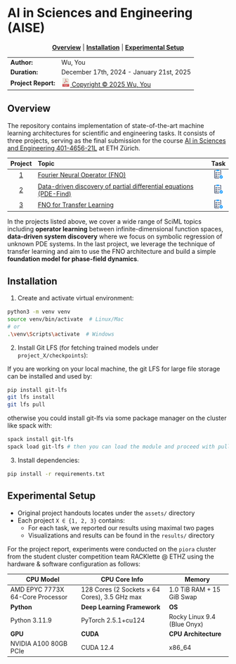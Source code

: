 # AI in Sciences and Engineering (AISE)

<div align="center">

**[Overview](#overview)** |
**[Installation](#installation)** |
**[Experimental Setup](#experimental-setup)**
</div>

<div align="center">
  <table>
    <tr>
      <td><strong>Author:</strong></td>
      <td>Wu, You</td>
    </tr>
    <tr>
      <td><strong>Duration:</strong></td>
      <td>December 17th, 2024 - January 21st, 2025</td>
    </tr>
    <tr>
      <td><strong>Project Report:</strong></td> <td><a href="report.pdf"><img src="assets/pdf_icon.png" alt="Download Report" width="20"/> Copyright © 2025 Wu, You</a></td>
    </tr>
  </table>
</div>


## Overview

The repository contains implementation of state-of-the-art machine learning architectures for scientific and engineering tasks. It consists of three projects, serving as the final submission for the course [AI in Sciences and Engineering 401-4656-21L](https://github.com/camlab-ethz/AI_Science_Engineering) at ETH Zürich.


| Project | Topic | Task |
| :---: | :--- | :---: | 
| [1](project_1/) | [Fourier Neural Operator (FNO)](https://arxiv.org/abs/2010.08895) | [<img src="assets/done_icon.png" alt="View Task" width="20"/>](assets/project-1-fno-on-1d-wave.pdf) |
| [2](project_2) | [Data-driven discovery of partial differential equations (PDE-Find)](https://www.science.org/doi/10.1126/sciadv.1602614) | [<img src="assets/done_icon.png" alt="View Task" width="20"/>](assets/project-2-pde-find.pdf) | 
| [3](project_3) | [FNO for Transfer Learning](https://arxiv.org/abs/2306.00258v1) | [<img src="assets/done_icon.png" alt="View Task" width="20"/>](assets/project-3-phase-field-dynamics.pdf) |


In the projects listed above, we cover a wide range of SciML topics including **operator learning** between infinite-dimensional function spaces, **data-driven system discovery** where we focus on symbolic regression of unknown PDE systems. In the last project, we leverage the technique of transfer learning and aim to use the FNO architecture and build a simple **foundation model for phase-field dynamics**.


## Installation

1. Create and activate virtual environment:
```bash
python3 -m venv venv
source venv/bin/activate  # Linux/Mac
# or
.\venv\Scripts\activate  # Windows
```

2. Install Git LFS (for fetching trained models under `project_X/checkpoints`):

If you are working on your local machine, the git LFS for large file storage can be installed and used by:

```bash
pip install git-lfs
git lfs install
git lfs pull
```

otherwise you could install git-lfs via some package manager on the cluster like spack with:

```bash
spack install git-lfs
spack load git-lfs # then you can load the module and proceed with pulling LFS files
```

3. Install dependencies:

```bash
pip install -r requirements.txt
```

## Experimental Setup

- Original project handouts locates under the `assets/` directory
- Each project `X ∈ {1, 2, 3}` contains:
    - For each task, we reported our results using maximal two pages
    - Visualizations and results can be found in the `results/` directory


For the project report, experiments were conducted on the `piora` cluster from the student cluster competition team RACKlette @ ETHZ using the hardware & software configuration as follows:


| **CPU Model** | **CPU Core Info** | **Memory** |
|-------------|------------------|------------|
| AMD EPYC 7773X 64-Core Processor | 128 Cores (2 Sockets × 64 Cores), 3.5 GHz max | 1.0 TiB RAM + 15 GiB Swap |
| **Python** | **Deep Learning Framework** | **OS** |
| Python 3.11.9 | PyTorch 2.5.1+cu124 | Rocky Linux 9.4 (Blue Onyx) |
| **GPU** | **CUDA** | **CPU Architecture** |
| NVIDIA A100 80GB PCIe | CUDA 12.4 | x86_64 |